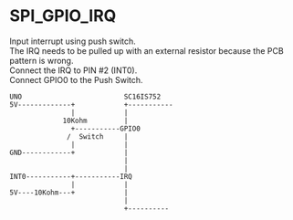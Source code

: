 # SPI_GPIO_IRQ
Input interrupt using push switch.   
The IRQ needs to be pulled up with an external resistor because the PCB pattern is wrong.   
Connect the IRQ to PIN #2 (INT0).   
Connect GPIO0 to the Push Switch.   

```
UNO                         SC16IS752
5V-------------+            +-----------
               |            |
             10Kohm         |
               +-----------GPIO0
              /  Switch     |
               |            |
GND------------+            |
                            |
                            |
INT0-----------+-----------IRQ
               |            |
5V----10Kohm---+            |
                            |
                            +----------

```
